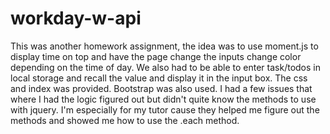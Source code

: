 # workday-w-api
This was another homework assignment, the idea was to use moment.js to display time on top and have the page change the inputs change color depending on the time of day. We also had to be able to enter task/todos in local storage and recall the value and display it in the input box. The css and index was provided. Bootstrap was also used. I had a few issues that where I had the logic figured out but didn't quite know the methods to use with jquery. I'm especially for my tutor cause they helped me figure out the methods and showed me how to use the .each method. 